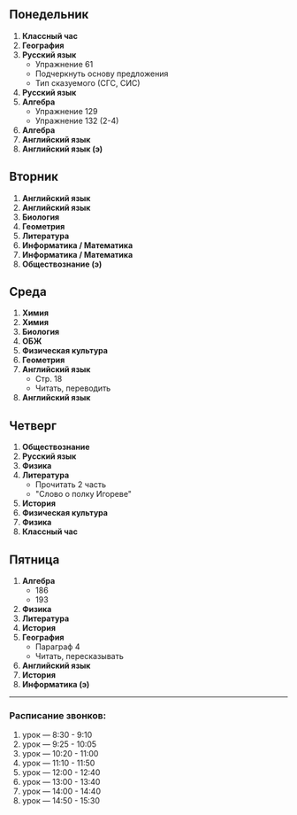 ## Понедельник
1. **Классный час**  
2. **География**  
3. **Русский язык**  
   - Упражнение 61
   - Подчеркнуть основу предложения
   - Тип сказуемого (СГС, СИС)
4. **Русский язык**  
5. **Алгебра**  
   - Упражнение 129  
   - Упражнение 132 (2-4)
6. **Алгебра**  
7. **Английский язык**  
8. **Английский язык (э)**

## Вторник
1. **Английский язык**  
2. **Английский язык**  
3. **Биология**  
4. **Геометрия**
5. **Литература**  
6. **Информатика / Математика**  
7. **Информатика / Математика**  
8. **Обществознание (э)**

## Среда
1. **Химия**  
2. **Химия**
3. **Биология**  
4. **ОБЖ**  
5. **Физическая культура**  
6. **Геометрия**  
7. **Английский язык**
   - Стр. 18
   - Читать, переводить
8. **Английский язык**

## Четверг
1. **Обществознание**  
2. **Русский язык**  
3. **Физика**  
4. **Литература**
   - Прочитать 2 часть
   - "Слово о полку Игореве"
5. **История**  
6. **Физическая культура**  
7. **Физика**  
8. **Классный час**

## Пятница
1. **Алгебра**
   - 186
   - 193
2. **Физика**  
3. **Литература**  
4. **История**  
5. **География**
   - Параграф 4
   - Читать, пересказывать
6. **Английский язык**  
7. **История**  
8. **Информатика (э)**

---

### Расписание звонков:
1. урок — 8:30 - 9:10  
2. урок — 9:25 - 10:05  
3. урок — 10:20 - 11:00  
4. урок — 11:10 - 11:50  
5. урок — 12:00 - 12:40  
6. урок — 13:00 - 13:40  
7. урок — 14:00 - 14:40  
8. урок — 14:50 - 15:30
